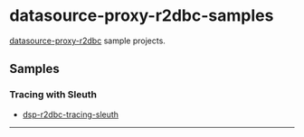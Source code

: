 # datasource-proxy-r2dbc-samples

[datasource-proxy-r2dbc][datasource-proxy-r2dbc] sample projects.

## Samples

### Tracing with Sleuth

* [dsp-r2dbc-tracing-sleuth](./dsp-r2dbc-tracing-sleuth)


----

[datasource-proxy-r2dbc]: https://github.com/ttddyy/datasource-proxy-r2dbc
